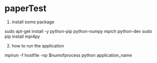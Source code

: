 # paperTest

1. install some package

sudo apt-get install -y python-pip python-numpy mpich python-dev
sudo pip install mpi4py

2. how to run the application

mpirun -f hostfile -np $numofprocess python application_name
